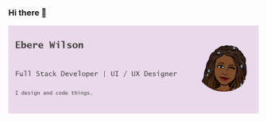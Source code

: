 ### Hi there 👋

<img src="https://raw.githubusercontent.com/Eberewilson/Eberewilson/master/gh-image.png" alt="banner that says Ebere Wilson - Full Stack Developer | UI/UX Designer">
<!--
**Eberewilson/Eberewilson** is a ✨ _special_ ✨ repository because its `README.md` (this file) appears on your GitHub profile.

Here are some ideas to get you started:

- 🔭 I’m currently working on ...
- 🌱 I’m currently learning ...
- 👯 I’m looking to collaborate on ...
- 🤔 I’m looking for help with ...
- 💬 Ask me about ...
- 📫 How to reach me: ...
- 😄 Pronouns: ...
- ⚡ Fun fact: ...
-->
